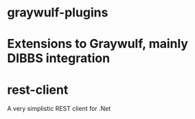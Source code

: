 graywulf-plugins
================

Extensions to Graywulf, mainly DIBBS integration
=======
rest-client
===========

A very simplistic REST client for .Net
